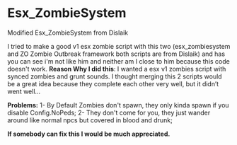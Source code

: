 # Esx_ZombieSystem
Modified Esx_ZombieSystem from Dislaik


I tried to make a good v1 esx zombie script with this two (esx_zombiesystem and ZO Zombie Outbreak framework both scripts are from Dislaik) and has you can see i'm not like him and neither am I close to him because this code doesn't work. **Reason Why I did this**: I wanted a esx v1 zombies script with synced zombies and grunt sounds. I thought merging this 2 scripts would be a great idea because they complete each other very well, but it didn’t went well…

**Problems:** 
1- By Default Zombies don't spawn, they only kinda spawn if you disable Config.NoPeds;
2- They don't come for you, they just wander around like normal npcs but covered in blood and drunk;

**If somebody can fix this I would be much appreciated.**
